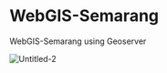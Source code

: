 # WebGIS-Semarang
WebGIS-Semarang using Geoserver

![Untitled-2](https://user-images.githubusercontent.com/79959818/145221020-33deb88c-f694-4db7-b8fc-18fd6c485d55.jpg)
